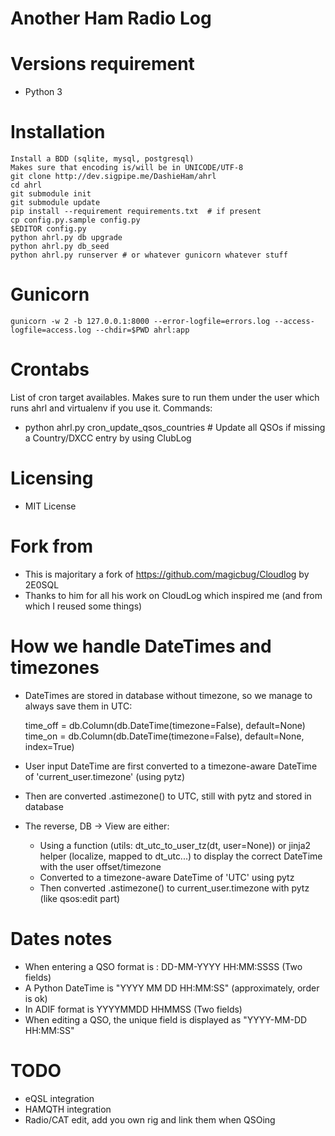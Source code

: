 Another Ham Radio Log
=====================

# Versions requirement
 - Python 3

# Installation
    Install a BDD (sqlite, mysql, postgresql)
    Makes sure that encoding is/will be in UNICODE/UTF-8
    git clone http://dev.sigpipe.me/DashieHam/ahrl
    cd ahrl
    git submodule init
    git submodule update
    pip install --requirement requirements.txt  # if present
    cp config.py.sample config.py
    $EDITOR config.py
    python ahrl.py db upgrade
    python ahrl.py db_seed
    python ahrl.py runserver # or whatever gunicorn whatever stuff

# Gunicorn
    gunicorn -w 2 -b 127.0.0.1:8000 --error-logfile=errors.log --access-logfile=access.log --chdir=$PWD ahrl:app

# Crontabs
  List of cron target availables.
  Makes sure to run them under the user which runs ahrl and virtualenv if you use it.
  Commands:
  - python ahrl.py cron_update_qsos_countries  # Update all QSOs if missing a Country/DXCC entry by using ClubLog

# Licensing
 - MIT License

# Fork from
 - This is majoritary a fork of https://github.com/magicbug/Cloudlog by 2E0SQL
 - Thanks to him for all his work on CloudLog which inspired me (and from which I reused some things)

# How we handle DateTimes and timezones
 - DateTimes are stored in database without timezone, so we manage to always save them in UTC:


    time_off = db.Column(db.DateTime(timezone=False), default=None)
    time_on = db.Column(db.DateTime(timezone=False), default=None, index=True)

 - User input DateTime are first converted to a timezone-aware DateTime of 'current_user.timezone' (using pytz)
 - Then are converted .astimezone() to UTC, still with pytz and stored in database

 - The reverse, DB -> View are either:
   - Using a function (utils: dt_utc_to_user_tz(dt, user=None)) or jinja2 helper (localize, mapped to dt_utc...) to display the correct DateTime with the user offset/timezone
   - Converted to a timezone-aware DateTime of 'UTC' using pytz
   - Then converted .astimezone() to current_user.timezone with pytz (like qsos:edit part)

# Dates notes
 - When entering a QSO format is : DD-MM-YYYY HH:MM:SSSS (Two fields)
 - A Python DateTime is "YYYY MM DD HH:MM:SS" (approximately, order is ok)
 - In ADIF format is YYYYMMDD HHMMSS (Two fields)
 - When editing a QSO, the unique field is displayed as "YYYY-MM-DD HH:MM:SS"

# TODO
 - eQSL integration
 - HAMQTH integration
 - Radio/CAT edit, add you own rig and link them when QSOing

